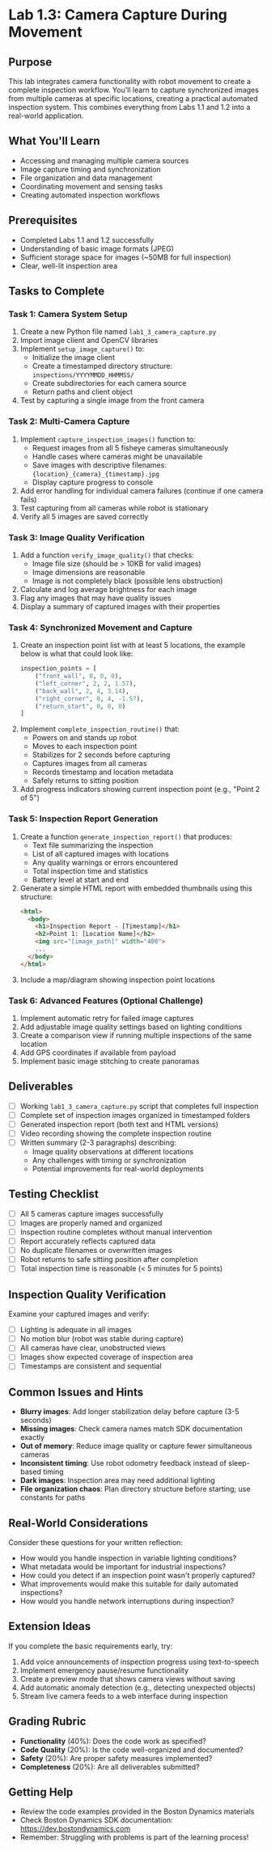 # Lab 1.3: Camera Capture During Movement

## Purpose
This lab integrates camera functionality with robot movement to create a complete inspection workflow. You'll learn to capture synchronized images from multiple cameras at specific locations, creating a practical automated inspection system. This combines everything from Labs 1.1 and 1.2 into a real-world application.

## What You'll Learn
- Accessing and managing multiple camera sources
- Image capture timing and synchronization
- File organization and data management
- Coordinating movement and sensing tasks
- Creating automated inspection workflows

## Prerequisites
- Completed Labs 1.1 and 1.2 successfully
- Understanding of basic image formats (JPEG)
- Sufficient storage space for images (~50MB for full inspection)
- Clear, well-lit inspection area

## Tasks to Complete

### Task 1: Camera System Setup
1. Create a new Python file named `lab1_3_camera_capture.py`
2. Import image client and OpenCV libraries
3. Implement `setup_image_capture()` to:
   - Initialize the image client
   - Create a timestamped directory structure: `inspections/YYYYMMDD_HHMMSS/`
   - Create subdirectories for each camera source
   - Return paths and client object
4. Test by capturing a single image from the front camera

### Task 2: Multi-Camera Capture
1. Implement `capture_inspection_images()` function to:
   - Request images from all 5 fisheye cameras simultaneously
   - Handle cases where cameras might be unavailable
   - Save images with descriptive filenames: `{location}_{camera}_{timestamp}.jpg`
   - Display capture progress to console
2. Add error handling for individual camera failures (continue if one camera fails)
3. Test capturing from all cameras while robot is stationary
4. Verify all 5 images are saved correctly

### Task 3: Image Quality Verification
1. Add a function `verify_image_quality()` that checks:
   - Image file size (should be > 10KB for valid images)
   - Image dimensions are reasonable
   - Image is not completely black (possible lens obstruction)
2. Calculate and log average brightness for each image
3. Flag any images that may have quality issues
4. Display a summary of captured images with their properties

### Task 4: Synchronized Movement and Capture
1. Create an inspection point list with at least 5 locations, the example below is what that could look like:
   ```python
   inspection_points = [
       ("front_wall", 0, 0, 0),
       ("left_corner", 2, 2, 1.57),
       ("back_wall", 2, 4, 3.14),
       ("right_corner", 0, 4, -1.57),
       ("return_start", 0, 0, 0)
   ]
   ```
2. Implement `complete_inspection_routine()` that:
   - Powers on and stands up robot
   - Moves to each inspection point
   - Stabilizes for 2 seconds before capturing
   - Captures images from all cameras
   - Records timestamp and location metadata
   - Safely returns to sitting position
3. Add progress indicators showing current inspection point (e.g., "Point 2 of 5")

### Task 5: Inspection Report Generation
1. Create a function `generate_inspection_report()` that produces:
   - Text file summarizing the inspection
   - List of all captured images with locations
   - Any quality warnings or errors encountered
   - Total inspection time and statistics
   - Battery level at start and end
2. Generate a simple HTML report with embedded thumbnails using this structure:
   ```html
   <html>
     <body>
       <h1>Inspection Report - [Timestamp]</h1>
       <h2>Point 1: [Location Name]</h2>
       <img src="[image_path]" width="400">
       ...
     </body>
   </html>
   ```
3. Include a map/diagram showing inspection point locations

### Task 6: Advanced Features (Optional Challenge)
1. Implement automatic retry for failed image captures
2. Add adjustable image quality settings based on lighting conditions
3. Create a comparison view if running multiple inspections of the same location
4. Add GPS coordinates if available from payload
5. Implement basic image stitching to create panoramas

## Deliverables
- [ ] Working `lab1_3_camera_capture.py` script that completes full inspection
- [ ] Complete set of inspection images organized in timestamped folders
- [ ] Generated inspection report (both text and HTML versions)
- [ ] Video recording showing the complete inspection routine
- [ ] Written summary (2-3 paragraphs) describing:
  - Image quality observations at different locations
  - Any challenges with timing or synchronization
  - Potential improvements for real-world deployments

## Testing Checklist
- [ ] All 5 cameras capture images successfully
- [ ] Images are properly named and organized
- [ ] Inspection routine completes without manual intervention
- [ ] Report accurately reflects captured data
- [ ] No duplicate filenames or overwritten images
- [ ] Robot returns to safe sitting position after completion
- [ ] Total inspection time is reasonable (< 5 minutes for 5 points)

## Inspection Quality Verification
Examine your captured images and verify:
- [ ] Lighting is adequate in all images
- [ ] No motion blur (robot was stable during capture)
- [ ] All cameras have clear, unobstructed views
- [ ] Images show expected coverage of inspection area
- [ ] Timestamps are consistent and sequential

## Common Issues and Hints
- **Blurry images**: Add longer stabilization delay before capture (3-5 seconds)
- **Missing images**: Check camera names match SDK documentation exactly
- **Out of memory**: Reduce image quality or capture fewer simultaneous cameras
- **Inconsistent timing**: Use robot odometry feedback instead of sleep-based timing
- **Dark images**: Inspection area may need additional lighting
- **File organization chaos**: Plan directory structure before starting; use constants for paths

## Real-World Considerations
Consider these questions for your written reflection:
- How would you handle inspection in variable lighting conditions?
- What metadata would be important for industrial inspections?
- How could you detect if an inspection point wasn't properly captured?
- What improvements would make this suitable for daily automated inspections?
- How would you handle network interruptions during inspection?

## Extension Ideas
If you complete the basic requirements early, try:
1. Add voice announcements of inspection progress using text-to-speech
2. Implement emergency pause/resume functionality
3. Create a preview mode that shows camera views without saving
4. Add automatic anomaly detection (e.g., detecting unexpected objects)
5. Stream live camera feeds to a web interface during inspection


## Grading Rubric
- **Functionality** (40%): Does the code work as specified?
- **Code Quality** (20%): Is the code well-organized and documented?
- **Safety** (20%): Are proper safety measures implemented?
- **Completeness** (20%): Are all deliverables submitted?

## Getting Help
- Review the code examples provided in the Boston Dynamics materials
- Check Boston Dynamics SDK documentation: https://dev.bostondynamics.com
- Remember: Struggling with problems is part of the learning process!

